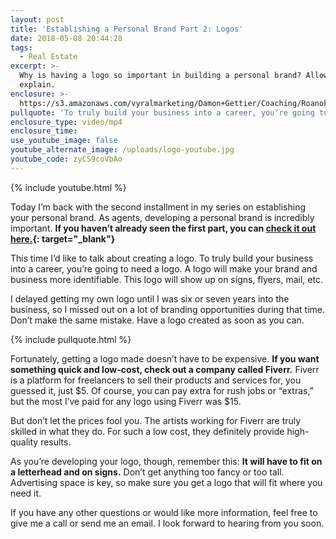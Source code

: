 ```yaml
---
layout: post
title: 'Establishing a Personal Brand Part 2: Logos'
date: 2018-05-08 20:44:28
tags:
  - Real Estate
excerpt: >-
  Why is having a logo so important in building a personal brand? Allow me to
  explain.
enclosure: >-
  https://s3.amazonaws.com/vyralmarketing/Damon+Gettier/Coaching/Roanoke+Real+Estate+Agent-+Establishing+a+Personal+Brand+Part+2-+Logos.mp4
pullquote: 'To truly build your business into a career, you’re going to need a logo.'
enclosure_type: video/mp4
enclosure_time:
use_youtube_image: false
youtube_alternate_image: /uploads/logo-youtube.jpg
youtube_code: zyCS9coVbAo
---
```


{% include youtube.html %}

Today I’m back with the second installment in my series on establishing your personal brand. As agents, developing a personal brand is incredibly important. **If you haven’t already seen the first part, you can [check it out here.](http://swvirginiarealestatecareers.com/welcome-to-my-series-on-building-your-brand.html){: target="_blank"}**

This time I’d like to talk about creating a logo. To truly build your business into a career, you’re going to need a logo. A logo will make your brand and business more identifiable. This logo will show up on signs, flyers, mail, etc.

I delayed getting my own logo until I was six or seven years into the business, so I missed out on a lot of branding opportunities during that time. Don’t make the same mistake. Have a logo created as soon as you can.

{% include pullquote.html %}

Fortunately, getting a logo made doesn’t have to be expensive. **If you want something quick and low-cost, check out a company called Fiverr.** Fiverr is a platform for freelancers to sell their products and services for, you guessed it, just $5. Of course, you can pay extra for rush jobs or “extras,” but the most I’ve paid for any logo using Fiverr was $15.

But don’t let the prices fool you. The artists working for Fiverr are truly skilled in what they do. For such a low cost, they definitely provide high-quality results.

As you’re developing your logo, though, remember this: **It will have to fit on a letterhead and on signs.** Don’t get anything too fancy or too tall. Advertising space is key, so make sure you get a logo that will fit where you need it.

If you have any other questions or would like more information, feel free to give me a call or send me an email. I look forward to hearing from you soon.